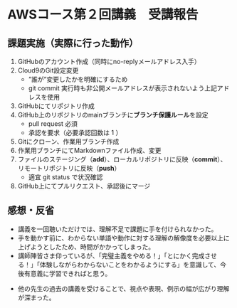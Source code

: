 # AWSコース第２回講義　受講報告

## 課題実施（実際に行った動作）
1. GitHubのアカウント作成（同時にno-replyメールアドレス入手）
2. Cloud9のGit設定変更
   * ”誰が”変更したかを明確にするため
   * git commit 実行時も非公開メールアドレスが表示されないよう上記アドレスを使用
3. GitHubにてリポジトリ作成
4. GitHub上のリポジトリのmainブランチに**ブランチ保護ルール**を設定
   * pull request 必須
   * 承認を要求（必要承認回数は 1 ）
5. Gitにクローン、作業用ブランチ作成
6. 作業用ブランチにてMarkdownファイル作成、変更
7. ファイルのステージング（**add**）、ローカルリポジトリに反映（**commit**）、リモートリポジトリに反映（**push**）
   * 適宜 git status で状況確認
8. GitHub上にてプルリクエスト、承認後にマージ


## 感想・反省
- 講義を一回聴いただけでは、理解不足で課題に手を付けられなかった。
- 手を動かす前に、わからない単語や動作に対する理解の解像度を必要以上に上げようとしたため、時間がかかってしまった。
- 講師陣皆さま仰っているが、「完璧主義をやめる！」「とにかく完成させる！」「体験しながらわからないことをわかるようにする」を意識して、今後有意義に学習できればと思う。
* 他の先生の過去の講義を受けることで、視点や表現、例示の幅が広がり理解が深まった。